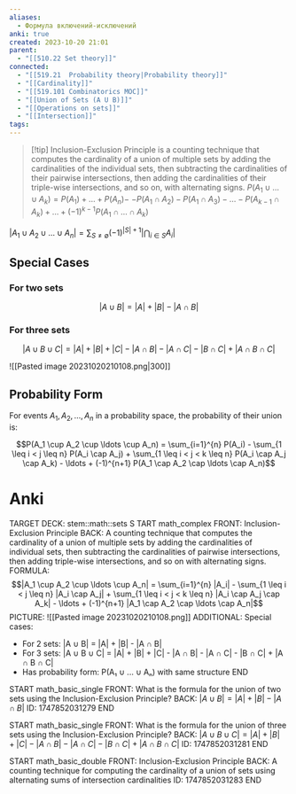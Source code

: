 ```yaml
---
aliases:
  - Формула включений-исключений
anki: true
created: 2023-10-20 21:01
parent:
  - "[[510.22 Set theory]]"
connected:
  - "[[519.21  Probability theory|Probability theory]]"
  - "[[Cardinality]]"
  - "[[519.101 Combinatorics MOC]]"
  - "[[Union of Sets (A U B)]]"
  - "[[Operations on sets]]"
  - "[[Intersection]]"
tags:
---
```


> [!tip] Inclusion-Exclusion Principle
> is a counting technique that computes the cardinality of a union of multiple sets by adding the cardinalities of the individual sets, then subtracting the cardinalities of their pairwise intersections, then adding the cardinalities of their triple-wise intersections, and so on, with alternating signs.
$P(A_1 \cup \ldots \cup A_k) = P(A_1) + \ldots + P(A_n) -$
$- P(A_1 \cap A_2) - P(A_1 \cap A_3) - \ldots - P(A_{k-1} \cap A_k) + \ldots + (-1)^{k-1}P(A_1 \cap \ldots \cap A_k)$

$|A_1 \cup A_2 \cup \ldots \cup A_n| = \sum_{S \neq \emptyset} (-1)^{|S|+1} \left| \bigcap_{i \in S} A_i \right|$

## Special Cases

### For two sets
$$|A \cup B| = |A| + |B| - |A \cap B|$$

### For three sets
$$|A \cup B \cup C| = |A| + |B| + |C| - |A \cap B| - |A \cap C| - |B \cap C| + |A \cap B \cap C|$$

![[Pasted image 20231020210108.png|300]]

## Probability Form

For events $A_1, A_2, \ldots, A_n$ in a probability space, the probability of their union is:

$$P(A_1 \cup A_2 \cup \ldots \cup A_n) = \sum_{i=1}^{n} P(A_i) - \sum_{1 \leq i < j \leq n} P(A_i \cap A_j) + \sum_{1 \leq i < j < k \leq n} P(A_i \cap A_j \cap A_k) - \ldots + (-1)^{n+1} P(A_1 \cap A_2 \cap \ldots \cap A_n)$$

# Anki
TARGET DECK: stem::math::sets
S
TART
math_complex
FRONT: Inclusion-Exclusion Principle
BACK: A counting technique that computes the cardinality of a union of multiple sets by adding the cardinalities of individual sets, then subtracting the cardinalities of pairwise intersections, then adding triple-wise intersections, and so on with alternating signs.
FORMULA: $$|A_1 \cup A_2 \cup \ldots \cup A_n| = \sum_{i=1}^{n} |A_i| - \sum_{1 \leq i < j \leq n} |A_i \cap A_j| + \sum_{1 \leq i < j < k \leq n} |A_i \cap A_j \cap A_k| - \ldots + (-1)^{n+1} |A_1 \cap A_2 \cap \ldots \cap A_n|$$
PICTURE: ![[Pasted image 20231020210108.png]]
ADDITIONAL: Special cases:
- For 2 sets: |A ∪ B| = |A| + |B| - |A ∩ B|
- For 3 sets: |A ∪ B ∪ C| = |A| + |B| + |C| - |A ∩ B| - |A ∩ C| - |B ∩ C| + |A ∩ B ∩ C|
- Has probability form: P(A₁ ∪ ... ∪ Aₙ) with same structure
END

START
math_basic_single
FRONT: What is the formula for the union of two sets using the Inclusion-Exclusion Principle?
BACK: $|A \cup B| = |A| + |B| - |A \cap B|$
ID: 1747852031279
END

START
math_basic_single
FRONT: What is the formula for the union of three sets using the Inclusion-Exclusion Principle?
BACK: $|A \cup B \cup C| = |A| + |B| + |C| - |A \cap B| - |A \cap C| - |B \cap C| + |A \cap B \cap C|$
ID: 1747852031281
END

START
math_basic_double
FRONT: Inclusion-Exclusion Principle
BACK: A counting technique for computing the cardinality of a union of sets using alternating sums of intersection cardinalities
ID: 1747852031283
END

